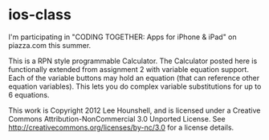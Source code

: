 ios-class
=========

I'm participating in "CODING TOGETHER: Apps for iPhone & iPad" on
piazza.com this summer.

This is a RPN style programmable Calculator.
The Calculator posted here is functionally extended from assignment 2 with variable equation support.
Each of the variable buttons may hold an equation (that can reference other equation variables).
This lets you do complex variable substitutions for up to 6 equations.

This work is Copyright 2012 Lee Hounshell, and 
is licensed under a Creative Commons Attribution-NonCommercial 3.0 
Unported License. See http://creativecommons.org/licenses/by-nc/3.0 for
a license details.
